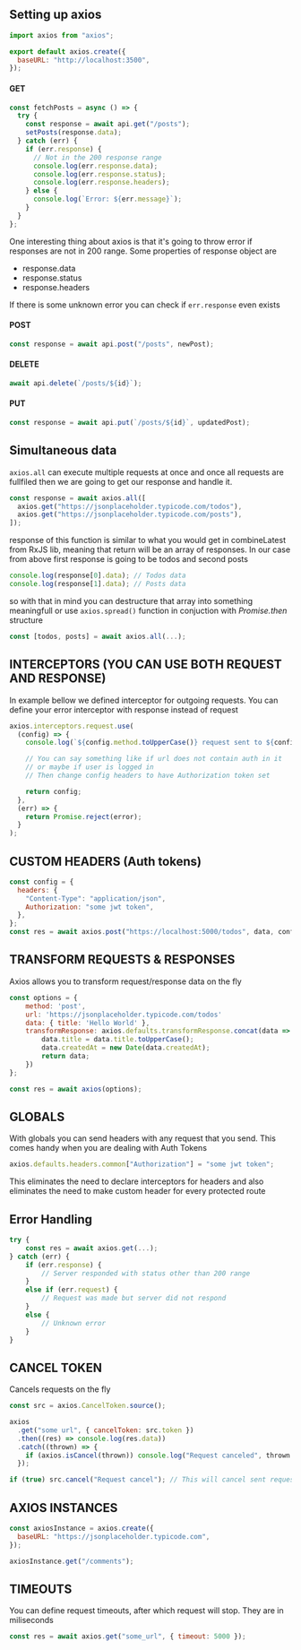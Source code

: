 ## Setting up axios

```js
import axios from "axios";

export default axios.create({
  baseURL: "http://localhost:3500",
});
```

#### GET

```js
const fetchPosts = async () => {
  try {
    const response = await api.get("/posts");
    setPosts(response.data);
  } catch (err) {
    if (err.response) {
      // Not in the 200 response range
      console.log(err.response.data);
      console.log(err.response.status);
      console.log(err.response.headers);
    } else {
      console.log(`Error: ${err.message}`);
    }
  }
};
```

One interesting thing about axios is that it's going to throw error if responses are not in 200 range. Some properties of response object are

- response.data
- response.status
- response.headers

If there is some unknown error you can check if `err.response` even exists

#### POST

```js
const response = await api.post("/posts", newPost);
```

#### DELETE

```js
await api.delete(`/posts/${id}`);
```

#### PUT

```js
const response = await api.put(`/posts/${id}`, updatedPost);
```

## Simultaneous data

`axios.all` can execute multiple requests at once and once all requests are fullfiled then we are going to get our response and handle it.

```js
const response = await axios.all([
  axios.get("https://jsonplaceholder.typicode.com/todos"),
  axios.get("https://jsonplaceholder.typicode.com/posts"),
]);
```

response of this function is similar to what you would get in combineLatest from RxJS lib, meaning that return will be an array of responses. In our case from above first response is going to be todos and second posts

```js
console.log(response[0].data); // Todos data
console.log(response[1].data); // Posts data
```

so with that in mind you can destructure that array into something meaningfull or use `axios.spread()` function in conjuction with _Promise.then_ structure

```js
const [todos, posts] = await axios.all(...);
```

## INTERCEPTORS (YOU CAN USE BOTH REQUEST AND RESPONSE)

In example bellow we defined interceptor for outgoing requests. You can define your error interceptor with response instead of request

```js
axios.interceptors.request.use(
  (config) => {
    console.log(`${config.method.toUpperCase()} request sent to ${config.url}`);

    // You can say something like if url does not contain auth in it
    // or maybe if user is logged in
    // Then change config headers to have Authorization token set

    return config;
  },
  (err) => {
    return Promise.reject(error);
  }
);
```

## CUSTOM HEADERS (Auth tokens)

```js
const config = {
  headers: {
    "Content-Type": "application/json",
    Authorization: "some jwt token",
  },
};
const res = await axios.post("https://localhost:5000/todos", data, config);
```

## TRANSFORM REQUESTS & RESPONSES

Axios allows you to transform request/response data on the fly

```js
const options = {
	method: 'post',
	url: 'https://jsonplaceholder.typicode.com/todos'
	data: { title: 'Hello World' },
	transformResponse: axios.defaults.transformResponse.concat(data => {
		data.title = data.title.toUpperCase();
		data.createdAt = new Date(data.createdAt);
		return data;
	})
};

const res = await axios(options);
```

## GLOBALS

With globals you can send headers with any request that you send. This comes handy when you are dealing with Auth Tokens

```js
axios.defaults.headers.common["Authorization"] = "some jwt token";
```

This eliminates the need to declare interceptors for headers and also eliminates the need to make custom header for every protected route

## Error Handling

```js
try {
	const res = await axios.get(...);
} catch (err) {
	if (err.response) {
		// Server responded with status other than 200 range
	}
	else if (err.request) {
		// Request was made but server did not respond
	}
	else {
		// Unknown error
	}
}
```

## CANCEL TOKEN

Cancels requests on the fly

```js
const src = axios.CancelToken.source();

axios
  .get("some url", { cancelToken: src.token })
  .then((res) => console.log(res.data))
  .catch((thrown) => {
    if (axios.isCancel(thrown)) console.log("Request canceled", thrown.message);
  });

if (true) src.cancel("Request cancel"); // This will cancel sent request
```

## AXIOS INSTANCES

```js
const axiosInstance = axios.create({
  baseURL: "https://jsonplaceholder.typicode.com",
});

axiosInstance.get("/comments");
```

## TIMEOUTS

You can define request timeouts, after which request will stop. They are in miliseconds

```js
const res = await axios.get("some_url", { timeout: 5000 });
```
